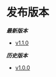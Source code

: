 # 发布版本

***最新版本***  

- [v1.1.0](https://github.com/dolphindbit/helm-chart)

***历史版本***  

- [v1.0.0](https://github.com/dolphindbit/helm-chart)
